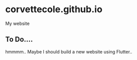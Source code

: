 # corvettecole.github.io
My website
## To Do....
hmmmm.. Maybe I should build a new website using Flutter..
